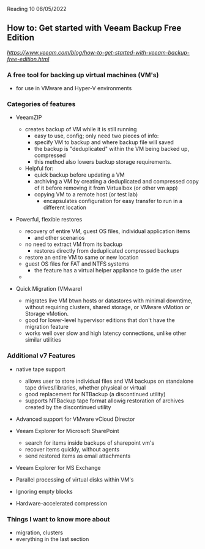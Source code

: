 Reading 10
08/05/2022


## How to: Get started with Veeam Backup Free Edition
*https://www.veeam.com/blog/how-to-get-started-with-veeam-backup-free-edition.html*


### A free tool for backing up virtual machines (VM's)

- for use in VMware and Hyper-V environments 


### Categories of features

- VeeamZIP
    - creates backup of VM while it is still running
        - easy to use, config; only need two pieces of info:
        - specify VM to backup and where backup file will saved
        - the backup is "deduplicated" within the VM being backed up, compressed
        - this method also lowers backup storage requirements.  
    - Helpful for: 
        - quick backup before updating a VM
        - archiving a VM by creating a deduplicated and compressed copy of it before removing it from Virtualbox (or other vm app)
        - copying VM to a remote host (or test lab)
            - encapsulates configuration for easy transfer to run in a different location

- Powerful, flexible restores
    - recovery of entire VM, guest OS files, individual application items
        - and other scenarios
    - no need to extract VM from its backup
        - restores directly from deduplicated compressed backups
    - restore an entire VM to same or new location
    - guest OS files for FAT and NTFS systems 
        - the feature has a virtual helper appliance to guide the user
    - 
- Quick Migration (VMware)
    - migrates live VM btwn hosts or datastores with minimal downtime, without requiring clusters, shared storage, or VMware vMotion or Storage vMotion. 
    - good for lower-level hypervisor editions that don't have the migration feature
    - works well over slow and high latency connections, unlike other similar utilities

### Additional v7 Features
    
- native tape support
    - allows user to store individual files and VM backups on standalone tape drives/libraries, whether physical or virtual 
    - good replacement for NTBackup (a discontinued utility)
    - supports NTBackup tape format allowig restoration of archives created by the discontinued utility

- Advanced support for VMware vCloud Director
- Veeam Explorer for Microsoft SharePoint
    - search for items inside backups of sharepoint vm's
    - recover items quickly, without agents
    - send restored items as email attachments 
- Veeam Explorer for MS Exchange
- Parallel processing of virtual disks within VM's
- Ignoring empty blocks
- Hardware-accelerated compression
 


### Things I want to know more about

- migration, clusters
- everything in the last section


